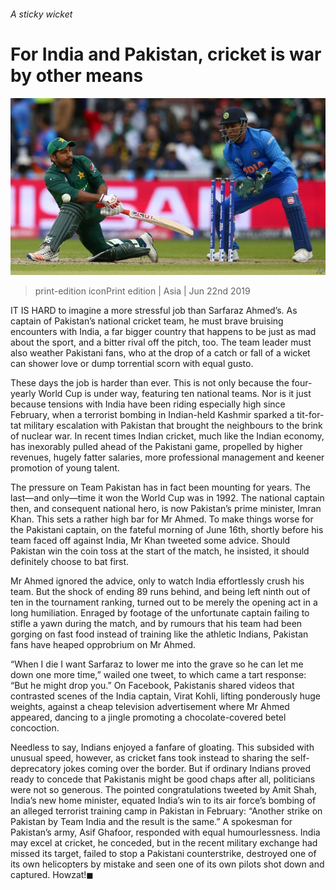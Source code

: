 ###### A sticky wicket

# For India and Pakistan, cricket is war by other means 

![image](images/20190622_asp502.jpg) 

> print-edition iconPrint edition | Asia | Jun 22nd 2019 

IT IS HARD to imagine a more stressful job than Sarfaraz Ahmed’s. As captain of Pakistan’s national cricket team, he must brave bruising encounters with India, a far bigger country that happens to be just as mad about the sport, and a bitter rival off the pitch, too. The team leader must also weather Pakistani fans, who at the drop of a catch or fall of a wicket can shower love or dump torrential scorn with equal gusto. 

These days the job is harder than ever. This is not only because the four-yearly World Cup is under way, featuring ten national teams. Nor is it just because tensions with India have been riding especially high since February, when a terrorist bombing in Indian-held Kashmir sparked a tit-for-tat military escalation with Pakistan that brought the neighbours to the brink of nuclear war. In recent times Indian cricket, much like the Indian economy, has inexorably pulled ahead of the Pakistani game, propelled by higher revenues, hugely fatter salaries, more professional management and keener promotion of young talent. 

The pressure on Team Pakistan has in fact been mounting for years. The last—and only—time it won the World Cup was in 1992. The national captain then, and consequent national hero, is now Pakistan’s prime minister, Imran Khan. This sets a rather high bar for Mr Ahmed. To make things worse for the Pakistani captain, on the fateful morning of June 16th, shortly before his team faced off against India, Mr Khan tweeted some advice. Should Pakistan win the coin toss at the start of the match, he insisted, it should definitely choose to bat first. 

Mr Ahmed ignored the advice, only to watch India effortlessly crush his team. But the shock of ending 89 runs behind, and being left ninth out of ten in the tournament ranking, turned out to be merely the opening act in a long humiliation. Enraged by footage of the unfortunate captain failing to stifle a yawn during the match, and by rumours that his team had been gorging on fast food instead of training like the athletic Indians, Pakistan fans have heaped opprobrium on Mr Ahmed. 

“When I die I want Sarfaraz to lower me into the grave so he can let me down one more time,” wailed one tweet, to which came a tart response: “But he might drop you.” On Facebook, Pakistanis shared videos that contrasted scenes of the India captain, Virat Kohli, lifting ponderously huge weights, against a cheap television advertisement where Mr Ahmed appeared, dancing to a jingle promoting a chocolate-covered betel concoction. 

Needless to say, Indians enjoyed a fanfare of gloating. This subsided with unusual speed, however, as cricket fans took instead to sharing the self-deprecatory jokes coming over the border. But if ordinary Indians proved ready to concede that Pakistanis might be good chaps after all, politicians were not so generous. The pointed congratulations tweeted by Amit Shah, India’s new home minister, equated India’s win to its air force’s bombing of an alleged terrorist training camp in Pakistan in February: “Another strike on Pakistan by Team India and the result is the same.” A spokesman for Pakistan’s army, Asif Ghafoor, responded with equal humourlessness. India may excel at cricket, he conceded, but in the recent military exchange had missed its target, failed to stop a Pakistani counterstrike, destroyed one of its own helicopters by mistake and seen one of its own pilots shot down and captured. Howzat!◼ 

